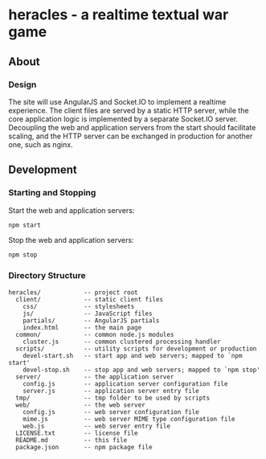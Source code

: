 # heracles - a realtime textual war game

## About

### Design

The site will use AngularJS and Socket.IO to implement a realtime experience.
The client files are served by a static HTTP server, while the core application
logic is implemented by a separate Socket.IO server. Decoupling the web and
application servers from the start should facilitate scaling, and the HTTP
server can be exchanged in production for another one, such as nginx.

## Development

### Starting and Stopping

Start the web and application servers:

```sh
npm start
```

Stop the web and application servers:

```sh
npm stop
```

### Directory Structure

    heracles/            -- project root
      client/            -- static client files
        css/             -- stylesheets
        js/              -- JavaScript files
        partials/        -- AngularJS partials
        index.html       -- the main page
      common/            -- common node.js modules
        cluster.js       -- common clustered processing handler
      scripts/           -- utility scripts for development or production
        devel-start.sh   -- start app and web servers; mapped to `npm start'
        devel-stop.sh    -- stop app and web servers; mapped to `npm stop'
      server/            -- the application server
        config.js        -- application server configuration file
        server.js        -- application server entry file
      tmp/               -- tmp folder to be used by scripts
      web/               -- the web server
        config.js        -- web server configuration file
        mime.js          -- web server MIME type configuration file
        web.js           -- web server entry file
      LICENSE.txt        -- license file
      README.md          -- this file
      package.json       -- npm package file
